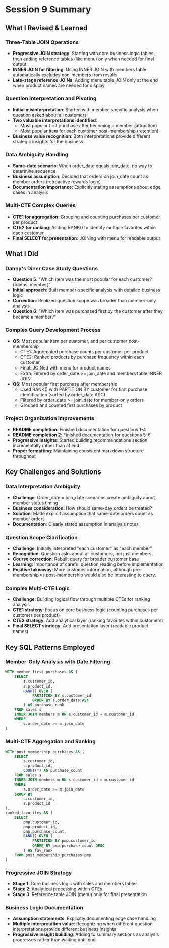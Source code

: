 # Session 9 Summary

## What I Revised & Learned

### Three-Table JOIN Operations
- **Progressive JOIN strategy**: Starting with core business logic tables, then adding reference tables (like menu) only when needed for final output
- **INNER JOIN for filtering**: Using INNER JOIN with members table automatically excludes non-members from results
- **Late-stage reference JOINs**: Adding menu table JOIN only at the end when product names are needed for display

### Question Interpretation and Pivoting
- **Initial misinterpretation**: Started with member-specific analysis when question asked about all customers
- **Two valuable interpretations identified**:
  - Most popular first purchase after becoming a member (attraction)
  - Most popular item for each customer post-membership (retention)
- **Business value recognition**: Both interpretations provide different strategic insights for the business

### Data Ambiguity Handling
- **Same-date scenario**: When order_date equals join_date, no way to determine sequence
- **Business assumption**: Decided that orders on join_date count as member orders (retroactive rewards logic)
- **Documentation importance**: Explicitly stating assumptions about edge cases in analysis

### Multi-CTE Complex Queries
- **CTE1 for aggregation**: Grouping and counting purchases per customer per product
- **CTE2 for ranking**: Adding RANK() to identify multiple favorites within each customer
- **Final SELECT for presentation**: JOINing with menu for readable output

## What I Did

### Danny's Diner Case Study Questions
- **Question 5**: "Which item was the most popular for each customer? (bonus: member)"
- **Initial approach**: Built member-specific analysis with detailed business logic
- **Correction**: Realized question scope was broader than member-only analysis
- **Question 6**: "Which item was purchased first by the customer after they became a member?"

### Complex Query Development Process
- **Q5**: Most popular item per customer, and per customer post-membership
  - CTE1: Aggregated purchase counts per customer per product
  - CTE2: Ranked products by purchase frequency within each customer
  - Final: JOINed with menu for product names
  - Extra: Filtered by order_date >= join_date and members table INNER JOIN
- **Q6**: Most popular first purchase after membership
  - Used RANK() with PARTITION BY customer for first purchase identification (sorted by order_date ASC)
  - Filtered by order_date >= join_date for member-only orders
  - Grouped and counted first purchases by product

### Project Organization Improvements
- **README completion**: Finished documentation for questions 1-4
- **README completion 2**: Finished documentation for questions 5-6
- **Progressive insights**: Started building recommendations section incrementally rather than at end
- **Proper formatting**: Maintaining consistent markdown structure throughout

## Key Challenges and Solutions

### Data Interpretation Ambiguity
- **Challenge**: Order_date = join_date scenarios create ambiguity about member status timing
- **Business consideration**: How should same-day orders be treated?
- **Solution**: Made explicit assumption that same-date orders count as member orders
- **Documentation**: Clearly stated assumption in analysis notes

### Question Scope Clarification
- **Challenge**: Initially interpreted "each customer" as "each member"
- **Recognition**: Question asks about all customers, not just members
- **Course correction**: Rebuilt query for broader customer base
- **Learning**: Importance of careful question reading before implementation
- **Positive takeaway**: More customer information, although pre-membership vs post-membership would also be interesting to query.

### Complex Multi-CTE Logic
- **Challenge**: Building logical flow through multiple CTEs for ranking analysis
- **CTE1 strategy**: Focus on core business logic (counting purchases per customer per product)
- **CTE2 strategy**: Add analytical layer (ranking favorites within customers)
- **Final SELECT strategy**: Add presentation layer (readable product names)

## Key SQL Patterns Employed

### Member-Only Analysis with Date Filtering
```sql
WITH member_first_purchases AS (
    SELECT
        s.customer_id,
        s.product_id,
        RANK() OVER (
            PARTITION BY s.customer_id
            ORDER BY s.order_date ASC
        ) AS purchase_rank
    FROM sales s
    INNER JOIN members m ON s.customer_id = m.customer_id
    WHERE
        s.order_date >= m.join_date
)
```

### Multi-CTE Aggregation and Ranking
```sql
WITH post_membership_purchases AS (
    SELECT
        s.customer_id,
        s.product_id,
        COUNT(*) AS purchase_count
    FROM sales s
    INNER JOIN members m ON s.customer_id = m.customer_id
    WHERE
        s.order_date >= m.join_date
    GROUP BY
        s.customer_id,
        s.product_id
),
ranked_favorites AS (
    SELECT
        pmp.customer_id,
        pmp.product_id,
        pmp.purchase_count,
        RANK() OVER (
            PARTITION BY pmp.customer_id
            ORDER BY pmp.purchase_count DESC
        ) AS fav_rank
    FROM post_membership_purchases pmp
)
```

### Progressive JOIN Strategy
- **Stage 1**: Core business logic with sales and members tables
- **Stage 2**: Analytical processing within CTEs
- **Stage 3**: Reference table JOIN (menu) only for final presentation

### Business Logic Documentation
- **Assumption statements**: Explicitly documenting edge case handling
- **Multiple interpretation value**: Recognizing when different question interpretations provide different business insights
- **Progressive insight building**: Adding to summary sections as analysis progresses rather than waiting until end